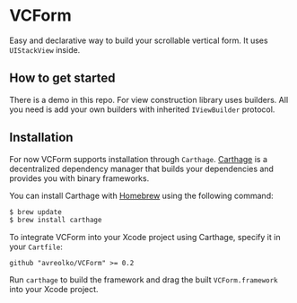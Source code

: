 # VCForm
Easy and declarative way to build your scrollable vertical form.
It uses `UIStackView` inside.

## How to get started
There is a demo in this repo.
For view construction library uses builders.
All you need is add your own builders with inherited `IViewBuilder` protocol.

## Installation
For now VCForm supports installation through `Carthage`.
[Carthage](https://github.com/Carthage/Carthage) is a decentralized dependency manager that builds your dependencies and provides you with binary frameworks.

You can install Carthage with [Homebrew](http://brew.sh/) using the following command:

```bash
$ brew update
$ brew install carthage
```

To integrate VCForm into your Xcode project using Carthage, specify it in your `Cartfile`:

```ogdl
github "avreolko/VCForm" >= 0.2
```

Run `carthage` to build the framework and drag the built `VCForm.framework` into your Xcode project.
